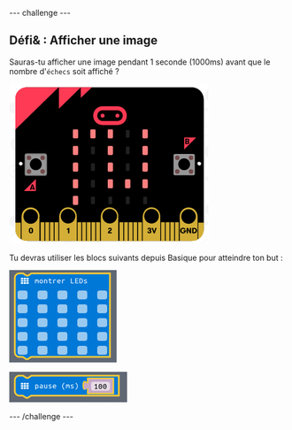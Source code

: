 --- challenge ---
## Défi& : Afficher une image

Sauras-tu afficher une image pendant 1 seconde (1000ms) avant que le nombre d'`échecs` soit affiché&nbsp;?

![screenshot](images/frustration-start-img.png)

Tu devras utiliser les blocs suivants depuis Basique pour atteindre ton but&nbsp;:

![screenshot](images/frustration-blocks.png)

![screenshot](images/frustration-blocks2.png)

--- /challenge ---